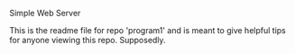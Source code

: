 Simple Web Server


This is the readme file for repo 'program1' and is meant to give helpful tips for anyone viewing this repo. Supposedly.
